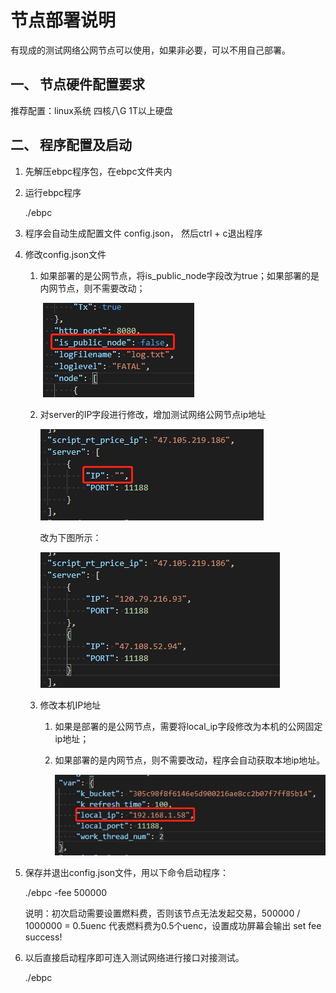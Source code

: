 # 节点部署说明

有现成的测试网络公网节点可以使用，如果非必要，可以不用自己部署。

## 一、 节点硬件配置要求

推荐配置：linux系统 四核八G  1T以上硬盘

 

## 二、 程序配置及启动

1. 先解压ebpc程序包，在ebpc文件夹内

2. 运行ebpc程序 

   ./ebpc

3. 程序会自动生成配置文件 config.json， 然后ctrl + c退出程序

4. 修改config.json文件

   1. 如果部署的是公网节点，将is_public_node字段改为true；如果部署的是内网节点，则不需要改动；

      ​	![](节点部署说明.assets/wps1.jpg) 

   2. 对server的IP字段进行修改，增加测试网络公网节点ip地址

      ![img](节点部署说明.assets/wps2.jpg) 

      改为下图所示：

      ![img](节点部署说明.assets/wps3.jpg) 

   3. 修改本机IP地址

      1. 如果是部署的是公网节点，需要将local_ip字段修改为本机的公网固定ip地址；

      2. 如果部署的是内网节点，则不需要改动，程序会自动获取本地ip地址。

         ![img](节点部署说明.assets/wps4.jpg) 

5. 保存并退出config.json文件，用以下命令启动程序：

   ./ebpc -fee 500000

   说明：初次启动需要设置燃料费，否则该节点无法发起交易，500000 / 1000000 = 0.5uenc 代表燃料费为0.5个uenc，设置成功屏幕会输出 set fee success!

6. 以后直接启动程序即可连入测试网络进行接口对接测试。

   ./ebpc






